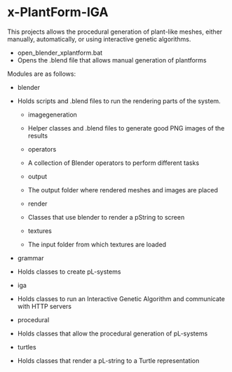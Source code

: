 x-PlantForm-IGA
===============

This projects allows the procedural generation of plant-like meshes, either manually, automatically, or using interactive genetic algorithms.


- open_blender_xplantform.bat
- 
	Opens the .blend file that allows manual generation of plantforms

Modules are as follows:

- blender
- 
	Holds scripts and .blend files to run the rendering parts of the system.

	- imagegeneration
	- 
		Helper classes and .blend files to generate good PNG images of the results

	- operators
	- 
		A collection of Blender operators to perform different tasks

	- output
	- 
		The output folder where rendered meshes and images are placed

	- render
	- 
		Classes that use blender to render a pString to screen

	- textures
	- 
		The input folder from which textures are loaded

- grammar
- 
	Holds classes to create pL-systems

- iga
- 
	Holds classes to run an Interactive Genetic Algorithm and communicate with HTTP servers

- procedural
- 
	Holds classes that allow the procedural generation of pL-systems

- turtles
- 
	Holds classes that render a pL-string to a Turtle representation
